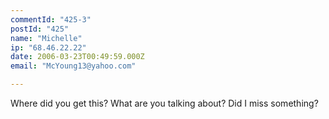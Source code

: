 ```yaml
---
commentId: "425-3"
postId: "425"
name: "Michelle"
ip: "68.46.22.22"
date: 2006-03-23T00:49:59.000Z
email: "McYoung13@yahoo.com"

---
```

<p>Where did you get this?  What are you talking about?  Did I miss something?</p>